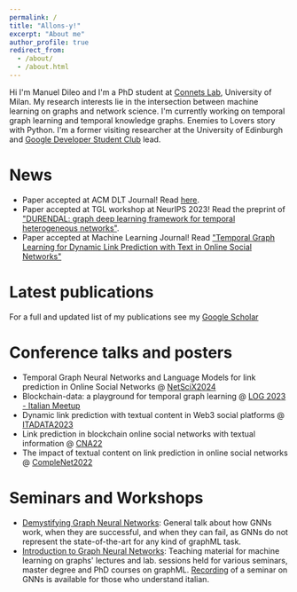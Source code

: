```yaml
---
permalink: /
title: "Allons-y!"
excerpt: "About me"
author_profile: true
redirect_from: 
  - /about/
  - /about.html
---
```


Hi I'm Manuel Dileo and I'm a PhD student at [Connets Lab](https://www.connets.di.unimi.it), University of Milan. My research interests lie in the intersection between machine learning on graphs and network science. I'm currently working on temporal graph learning and temporal knowledge graphs. Enemies to Lovers story with Python. I'm a former visiting researcher at the University of Edinburgh and [Google Developer Student Club](https://developers.google.com/community/dsc) lead.

News
======
- Paper accepted at ACM DLT Journal! Read [here](https://dl.acm.org/doi/abs/10.1145/3640020).
- Paper accepted at TGL workshop at NeurIPS 2023! Read the preprint of ["DURENDAL: graph deep learning framework for temporal heterogeneous networks"](https://arxiv.org/abs/2310.00336).
- Paper accepted at Machine Learning Journal! Read ["Temporal Graph Learning for Dynamic Link Prediction with Text in Online Social Networks"](https://link.springer.com/article/10.1007/s10994-023-06475-x)

Latest publications
======
For a full and updated list of my publications see my [Google Scholar](https://scholar.google.com/citations?user=g6FUHEgAAAAJ&hl=it)

Conference talks and posters
======
- Temporal Graph Neural Networks and Language Models for link prediction in Online Social Networks @ [NetSciX2024](https://netscix2024.netscisociety.org/)
- Blockchain-data: a playground for temporal graph learning @ [LOG 2023 - Italian Meetup](https://sites.google.com/view/log-meetup-italy) 
- Dynamic link prediction with textual content in Web3 social platforms @ [ITADATA2023](https://www.itadata.it/)
- Link prediction in blockchain online social networks with textual information @ [CNA22](https://2022.complexnetworks.org/)
- The impact of textual content on link prediction in online social networks @ [CompleNet2022](https://complenet.weebly.com/)

Seminars and Workshops
======
- [Demystifying Graph Neural Networks](https://github.com/manuel-dileo/intro-gnn/blob/main/musemi/musemi_demystifying_gnns.pdf): General talk about how GNNs work, when they are successful, and when they can fail, as GNNs do not represent the state-of-the-art for any kind of graphML task. 
- [Introduction to Graph Neural Networks](https://github.com/manuel-dileo/intro-gnn): Teaching material for machine learning on graphs' lectures and lab. sessions held for various seminars, master degree and PhD courses on graphML. [Recording](https://www.youtube.com/watch?v=lbUjLRt3CHU) of a seminar on GNNs is available for those who understand italian. 
